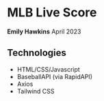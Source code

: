 <!-- readme file: description of final project (technologies used/setup instructions/individual contributions) -->
<!-- don't need to edit until completed with entire project -->
# MLB Live Score 

**Emily Hawkins**
April 2023

## Technologies
  - HTML/CSS/Javascript
  - BaseballAPI (via RapidAPI)
  - Axios
  - Tailwind CSS
